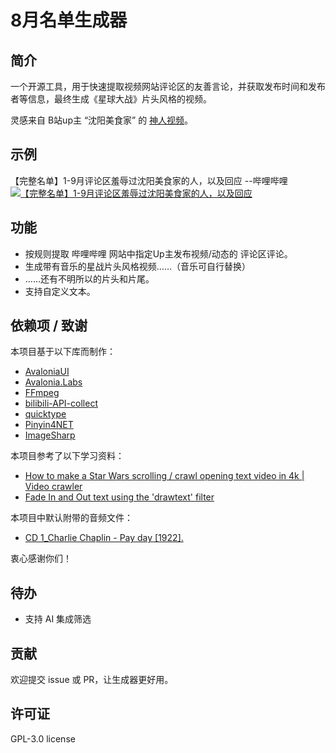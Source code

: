 # 8月名单生成器

## 简介
一个开源工具，用于快速提取视频网站评论区的友善言论，并获取发布时间和发布者等信息，最终生成《星球大战》片头风格的视频。

灵感来自 B站up主 “沈阳美食家” 的 [神人视频](https://www.bilibili.com/video/BV1c1a3zPEH1/)。

## 示例
【完整名单】1-9月评论区羞辱过沈阳美食家的人，以及回应    --哔哩哔哩
[![【完整名单】1-9月评论区羞辱过沈阳美食家的人，以及回应](https://i0.hdslb.com/bfs/archive/f1cce609b210eb7a8cb4080859aa49f5e75a6a66.jpg)](https://www.bilibili.com/video/BV1M6a4zXEcM)

## 功能

* 按规则提取 哔哩哔哩 网站中指定Up主发布视频/动态的 评论区评论。
* 生成带有音乐的星战片头风格视频……（音乐可自行替换）
* ……还有不明所以的片头和片尾。
* 支持自定义文本。

## 依赖项 / 致谢
本项目基于以下库而制作：
- [AvaloniaUI](https://avaloniaui.net/)
- [Avalonia.Labs](https://github.com/AvaloniaUI/Avalonia.Labs)
- [FFmpeg](https://github.com/FFmpeg/FFmpeg)
- [bilibili-API-collect](https://github.com/SocialSisterYi/bilibili-API-collect)
- [quicktype](https://github.com/glideapps/quicktype)
- [Pinyin4NET](https://github.com/hyjiacan/Pinyin4NET)
- [ImageSharp](https://github.com/SixLabors/ImageSharp)

本项目参考了以下学习资料：
- [How to make a Star Wars scrolling / crawl opening text video in 4k | Video crawler](https://www.youtube.com/watch?v=ee-p815fLYM&ab_channel=TheFFMPEGguy)
- [Fade In and Out text using the 'drawtext' filter](https://ffmpegbyexample.com/examples/50gowmkq/fade_in_and_out_text_using_the_drawtext_filter/)

本项目中默认附带的音频文件：
- [CD 1_Charlie Chaplin - Pay day [1922].](https://archive.org/details/charlie-chaplin-the-essential-film-music-collection-2006-opus-128)

衷心感谢你们！

## 待办
* 支持 AI 集成筛选

## 贡献
欢迎提交 issue 或 PR，让生成器更好用。

## 许可证
GPL-3.0 license
